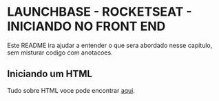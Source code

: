 # LAUNCHBASE - ROCKETSEAT - INICIANDO NO FRONT END

Este README ira ajudar a entender o que sera abordado nesse capitulo, sem misturar codigo com anotacoes.

## Iniciando um HTML
Tudo sobre HTML voce pode encontrar [aqui](https://www.w3schools.com/html/).